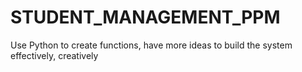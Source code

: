 # STUDENT_MANAGEMENT_PPM
Use Python to create functions, have more ideas to build the system effectively, creatively
